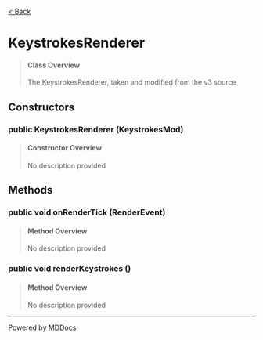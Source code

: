 [< Back](..)
# KeystrokesRenderer #
>#### Class Overview ####
>The KeystrokesRenderer, taken and modified from the v3 source
## Constructors ##
### public KeystrokesRenderer (KeystrokesMod) ###
>#### Constructor Overview ####
>No description provided
>
## Methods ##
### public void onRenderTick (RenderEvent) ###
>#### Method Overview ####
>No description provided
>
### public void renderKeystrokes () ###
>#### Method Overview ####
>No description provided
>

---
Powered by [MDDocs](https://github.com/VRCube/MDDocs)
